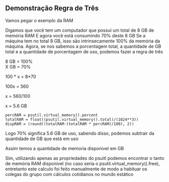 
## Demonstração Regra de Três

Vamos pegar o exemplo da RAM

Digamos que você tem um computador que possui um total de 8 GB de memória RAM
E agora você está consumindo 70% deste 8 GB
Se a máquina tem no total 8 GB, isso são intrinsecamente 100% da memória da máquina. Agora, se nos sabemos a porcentagem total, a quantidade de GB total e a quantidade de porcentagem de uso, podemos fazer a regra de três

8 GB = 100%  
X GB =  70% 

100 * x = 8*70 

100x = 560  

x = 560/100

x = 5.6 GB

    percRAM = psutil.virtual_memory().percent
    totalRAM = float((psutil.virtual_memory().total)/(1024**3))
    dispRAM = (round((totalRAM-(totalRAM * percRAM)/100), 2))

Logo 70% significa 5.6 GB de uso, sabendo disso, podemos subtrair da quantidade de GB que está em uso 

Assim temos a quantidade de memoria disponivel em GB 

Sim, utilizando apenas as propriedades do psuitl podemos encontrar o tanto de memória RAM disponível (no caso seria o psutil.virtual_memory().free), entretanto este calculo foi feito manualmente de modo a habituar os colegas do grupo com cálculos cotidianos no mundo estático  